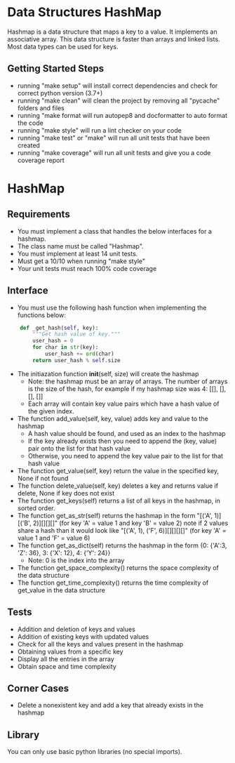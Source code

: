 # Data Structures HashMap

Hashmap is a data structure that maps a key to a value. It implements an associative array. This data structure is faster than arrays and linked lists. Most data types can be used for keys.

## Getting Started Steps

- running "make setup" will install correct dependencies and check for correct python version (3.7+)
- running "make clean" will clean the project by removing all "pycache" folders and files
- running "make format will run autopep8 and docformatter to auto format the code
- running "make style" will run a lint checker on your code
- running "make test" or "make" will run all unit tests that have been created
- running "make coverage" will run all unit tests and give you a code coverage report

# HashMap

## Requirements

- You must implement a class that handles the below interfaces for a hashmap.
- The class name must be called "Hashmap".
- You must implement at least 14 unit tests.
- Must get a 10/10 when running "make style"
- Your unit tests must reach 100% code coverage

## Interface

- You must use the following hash function when implementing the functions below:
```python
    def _get_hash(self, key):
        """Get hash value of key."""
        user_hash = 0
        for char in str(key):
            user_hash += ord(char)
        return user_hash % self.size
```
- The initiazation function __init__(self, size) will create the hashmap
    - Note: the hashmap must be an array of arrays. The number of arrays is the size of the hash, for example if my hashmap size was 4:
    [[], [], [], []]
    - Each array will contain key value pairs which have a hash value of the given index.
- The function add_value(self, key, value) adds key and value to the hashmap
    - A hash value should be found, and used as an index to the hashmap
    - If the key already exists then you need to append the (key, value) pair onto the list for that hash value
    - Otherwise, you need to append the key value pair to the list for that hash value
- The function get_value(self, key) return the value in the specified key, None if not found
- The function delete_value(self, key) deletes a key and returns value if delete, None if key does not exist
- The function get_keys(self) returns a list of all keys in the hashmap, in sorted order.
- The function get_as_str(self) returns the hashmap in the form "[('A', 1)][('B', 2)][][][]" (for key 'A' = value 1 and key 'B' = value 2) note if 2 values share a hash than it would look like "[('A', 1), ('F', 6)][][][][]" (for key 'A' = value 1 and 'F' = value 6)
- The function get_as_dict(self) returns the hashmap in the form {0: {'A':3, 'Z': 36}, 3: {'X': 12}, 4: {'Y': 24}}
    - Note: 0 is the index into the array
- The function get_space_complexity() returns the space complexity of the data structure
- The function get_time_complexity() returns the time complexity of get_value in the data structure

## Tests

- Addition and deletion of keys and values
- Addition of existing keys with updated values
- Check for all the keys and values present in the hashmap
- Obtaining values from a specific key
- Display all the entries in the array
- Obtain space and time complexity

## Corner Cases

- Delete a nonexistent key and add a key that already exists in the hashmap

## Library

You can only use basic python libraries (no special imports).
